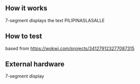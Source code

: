 <!---

This file is used to generate your project datasheet. Please fill in the information below and delete any unused
sections.

You can also include images in this folder and reference them in the markdown. Each image must be less than
512 kb in size, and the combined size of all images must be less than 1 MB.
-->

## How it works

7-segment displays the text PILIPINASLASALLE

## How to test

based from https://wokwi.com/projects/341279123277087315

## External hardware

7-segment display
